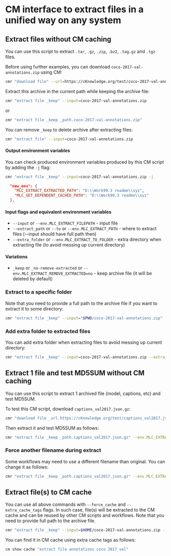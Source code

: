 # CM interface to extract files in a unified way on any system

## Extract files without CM caching

You can use this script to extract `.tar`, `.gz`, `.zip`, `.bz2`, `.tag.gz` and `.tgz` files.

Before using further examples, you can download `coco-2017-val-annotations.zip` using CM:
```bash
cmr "download file" --url=https://cKnowledge.org/test/coco-2017-val-annotations.zip
```

Extract this archive in the current path while keeping the archive file:

```bash
cmr "extract file _keep" --input=coco-2017-val-annotations.zip
```

or

```bash
cmr "extract file _keep _path.coco-2017-val-annotations.zip"
```

You can remove `_keep` to delete archive after extracting files:

```bash
cmr "extract file" --input=coco-2017-val-annotations.zip
```

#### Output environment variables

You can check produced environment variables produced by this CM script by adding the `-j` flag:

```bash
cmr "extract file _keep" --input=coco-2017-val-annotations.zip -j
```

```json
  "new_env": {
    "MLC_EXTRACT_EXTRACTED_PATH": "D:\\Work99.3 readme\\xyz",
    "MLC_GET_DEPENDENT_CACHED_PATH": "D:\\Work99.3 readme\\xyz"
  },
```

#### Input flags and equivalent environment variables

* `--input` or `--env.MLC_EXTRACT_FILEPATH` - input file
* `--extract_path` or `--to` or `--env.MLC_EXTRACT_PATH` - where to extract files (--input should have full path then)
* `--extra_folder` or `--env.MLC_EXTRACT_TO_FOLDER` - extra directory when extracting file (to avoid messing up current directory)

#### Variations

* `_keep` or `_no-remove-extracted` or `--env.MLC_EXTRACT_REMOVE_EXTRACTED=no` - keep archive file (it will be deleted by default)



### Extract to a specific folder

Note that you need to provide a full path to the archive file if you want to extract it to some directory:

```bash
cmr "extract file _keep" --input="$PWD/coco-2017-val-annotations.zip" --extract_path="$HOME/mlc-test"
```

### Add extra folder to extracted files

You can add extra folder when extracting files to avoid messing up current directory:

```bash
cmr "extract file _keep" --input=coco-2017-val-annotations.zip --extra_folder=xyz
```




## Extract 1 file and test MD5SUM without CM caching

You can use this script to extract 1 archived file (model, captions, etc) and test MD5SUM.

To test this CM script, download `captions_val2017.json.gz`:
```bash
cmr "download file _url.https://cKnowledge.org/test/captions_val2017.json.gz"
```

Then extract it and test MD5SUM as follows:

```bash
cmr "extract file _keep _path.captions_val2017.json.gz" --env.MLC_EXTRACT_EXTRACTED_CHECKSUM=b7bec29ab7bd8971ae4cafc2390a658f -j
```


### Force another filename during extract

Some workflows may need to use a different filename than original. You can change it as follows:
```bash
cmr "extract file _keep _path.captions_val2017.json.gz" --env.MLC_EXTRACT_EXTRACTED_FILENAME=new-file.json --env.MLC_EXTRACT_EXTRACTED_CHECKSUM=b7bec29ab7bd8971ae4cafc2390a658f
```




## Extract file(s) to CM cache

You can use all above commands with `--force_cache` and `--extra_cache_tags` flags.
In such case, file(s) will be extracted to the CM cache and can be reused by other CM scripts and workflows.
Note that you need to provide full path to the archive file.

```bash
cmr "extract file _keep" --input=$HOME/coco-2017-val-annotations.zip --force_cache --extra_cache_tags=coco,2017,val,annotations
```

You can find it in CM cache using extra cache tags as follows:
```bash
cm show cache "extract file annotations coco 2017 val"
```
